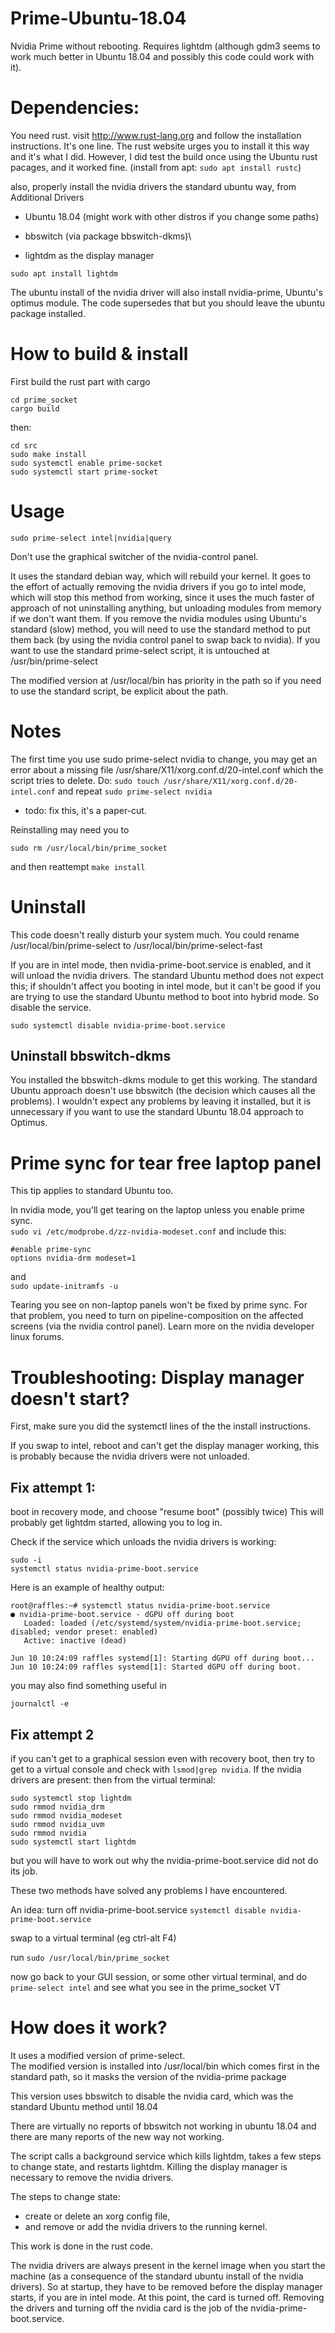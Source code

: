 # Prime-Ubuntu-18.04
Nvidia Prime without rebooting. Requires lightdm (although gdm3 seems to work much better in Ubuntu 18.04 and possibly this code could work with it).

# Dependencies:

You need rust.
visit http://www.rust-lang.org
and follow the installation instructions. It's one line. 
The rust website urges you to install it this way and it's what I did. 
However, I did test the build once using the Ubuntu rust pacages, and it worked fine. 
(install from apt: `sudo apt install rustc`)

also, properly install the nvidia drivers the standard ubuntu way, from Additional Drivers


* Ubuntu 18.04 (might work with other distros if you change some paths)

* bbswitch (via package bbswitch-dkms)\

* lightdm as the display manager
```
sudo apt install lightdm
```

The ubuntu install of the nvidia driver will also install nvidia-prime, Ubuntu's optimus module. The code supersedes that but you should leave the ubuntu package installed. 


# How to build & install

First build the rust part with cargo
```
cd prime_socket
cargo build
```


then:
```
cd src
sudo make install
sudo systemctl enable prime-socket
sudo systemctl start prime-socket
```


# Usage

```
sudo prime-select intel|nvidia|query
```

Don't use the graphical switcher of the nvidia-control panel. 

It uses the standard debian way, which will rebuild your kernel. It goes to the effort of actually removing the nvidia drivers if you go to intel mode, which will stop this method from working, since it uses the much faster of approach of not uninstalling anything, but unloading modules from memory if we don't want them. 
If you remove the nvidia modules using Ubuntu's standard (slow) method, you will need to use the standard method to put them back (by using the nvidia control panel to swap back to nvidia).
If you want to use the standard prime-select script, it is untouched at
/usr/bin/prime-select

The modified version at /usr/local/bin has priority in the path so if you need to use the standard script, be explicit about the path.


# Notes

The first time you use sudo prime-select nvidia to change, you may get an error about a missing file
/usr/share/X11/xorg.conf.d/20-intel.conf
which the script tries to delete. 
Do: `sudo touch /usr/share/X11/xorg.conf.d/20-intel.conf`
and repeat `sudo prime-select nvidia`

* todo: fix this, it's a paper-cut.


Reinstalling may need you to 
```
sudo rm /usr/local/bin/prime_socket
```
and then reattempt
`make install`

# Uninstall

This code doesn't really disturb your system much. 
You could rename /usr/local/bin/prime-select to /usr/local/bin/prime-select-fast


If you are in intel mode, then nvidia-prime-boot.service is enabled, and it will unload the nvidia drivers. The standard Ubuntu method does not expect this; if shouldn't affect you booting in intel mode, but it can't be good if you are trying to use the standard Ubuntu method to boot into hybrid mode. 
So disable the service.

`sudo systemctl disable nvidia-prime-boot.service`

## Uninstall bbswitch-dkms
You installed the bbswitch-dkms module to get this working.
The standard Ubuntu approach doesn't use bbswitch (the decision which causes all the problems). I wouldn't expect any problems by leaving it installed, but it is unnecessary if you want to use the standard Ubuntu 18.04 approach to Optimus.


# Prime sync for tear free laptop panel

This tip applies to standard Ubuntu too. 

In nvidia mode, you'll get tearing on the laptop unless you enable prime sync.\
`sudo vi /etc/modprobe.d/zz-nvidia-modeset.conf`
and include this:
```
#enable prime-sync
options nvidia-drm modeset=1
```
and \
`sudo update-initramfs -u`

Tearing you see on non-laptop panels won't be fixed by prime sync. For that problem, you need to turn on pipeline-composition on the affected screens (via the nvidia control panel). Learn more on the nvidia developer linux forums.



# Troubleshooting: Display manager doesn't start?

First, make sure you did the systemctl lines of the the install instructions.


If you swap to intel, reboot and can't get the display manager working, this is probably because the nvidia drivers were not unloaded. 

## Fix attempt 1:

boot in recovery mode, and choose "resume boot" (possibly twice)
This will probably get lightdm started, allowing you to log in.

Check if the service which unloads the nvidia drivers is working:
```
sudo -i
systemctl status nvidia-prime-boot.service
```

Here is an example of healthy output:
```
root@raffles:~# systemctl status nvidia-prime-boot.service
● nvidia-prime-boot.service - dGPU off during boot
   Loaded: loaded (/etc/systemd/system/nvidia-prime-boot.service; disabled; vendor preset: enabled)
   Active: inactive (dead)

Jun 10 10:24:09 raffles systemd[1]: Starting dGPU off during boot...
Jun 10 10:24:09 raffles systemd[1]: Started dGPU off during boot.
```

you may also find something useful in 
```
journalctl -e
```

## Fix attempt 2
if you can't get to a graphical session even with recovery boot,
 then try to get to a virtual console and 
check with `lsmod|grep nvidia`. 
If the nvidia drivers are present:
then from the virtual terminal:

```
sudo systemctl stop lightdm
sudo rmmod nvidia_drm
sudo rmmod nvidia_modeset
sudo rmmod nvidia_uvm
sudo rmmod nvidia
sudo systemctl start lightdm
```
but you will have to work out why the nvidia-prime-boot.service did not do its job.

These two methods have solved any problems I have encountered. 

An idea: 
turn off nvidia-prime-boot.service
`systemctl disable nvidia-prime-boot.service`

swap to a virtual terminal (eg ctrl-alt F4)

run `sudo /usr/local/bin/prime_socket`

now go back to your GUI session, or some other virtual terminal, and do 
`prime-select intel`
and see what you see in the prime_socket VT

# How does it work?

It uses a modified version of prime-select.\
The modified version is installed into /usr/local/bin which comes first in the standard path, so it masks the version of the nvidia-prime package

This version uses bbswitch to disable the nvidia card, which was the standard Ubuntu method until 18.04

There are virtually no reports of bbswitch not working in ubuntu 18.04 and there are many reports of the new way not working. 

The script calls a background service which kills lightdm, takes a few steps to change state, and restarts lightdm. Killing the display manager is necessary to remove the nvidia drivers.

The steps to change state:

* create or delete an xorg config file, 
* and remove or add the nvidia drivers to the running kernel. 

This work is done in the rust code.


The nvidia drivers are always present in the kernel image when you start the machine (as a consequence of the standard ubuntu install of the nvidia drivers). 
So at startup, they have to be removed before the display manager starts, if you are in intel mode. At this point, the card is turned off. Removing the drivers and turning off the nvidia card is the job of the nvidia-prime-boot.service. 

